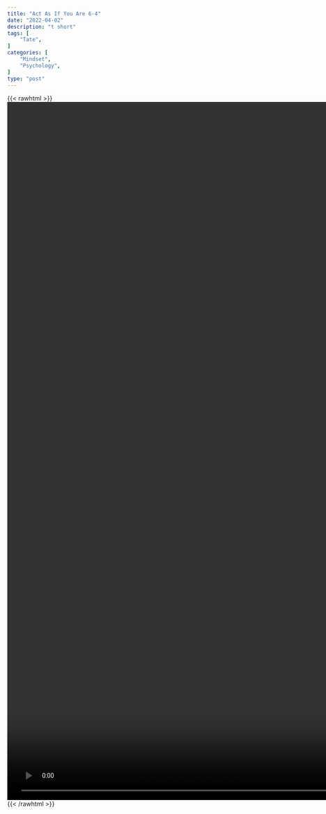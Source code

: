 ```yaml
---
title: "Act As If You Are 6-4"
date: "2022-04-02"
description: "t short"
tags: [
    "Tate",
]
categories: [
    "Mindset",
    "Psychology",
]
type: "post"
---
```

{{< rawhtml >}}
    <video style="height:40vh;width:auto" overflow="hidden" controls>
        <source src="https://clips.dev00ps.com/Tate/HOW_to_be_Attractive_when_you_are_a_SHORT_GUY_-_Andrew_Tate.mp4" type="video/mp4"> 
    </video>
{{< /rawhtml >}}